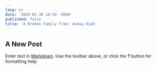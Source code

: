 ```yaml
---
lang: en
date: '2020-01-30 16:59 -0500'
published: false
title: 'A Broken Family Tree: Asmaa Diab'
---
```

## A New Post

Enter text in [Markdown](http://daringfireball.net/projects/markdown/). Use the toolbar above, or click the **?** button for formatting help.
